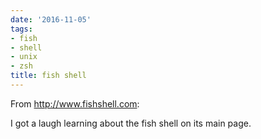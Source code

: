 ```yaml
---
date: '2016-11-05'
tags:
- fish
- shell
- unix
- zsh
title: fish shell
---
```


From http://www.fishshell.com:

I got a laugh learning about the fish shell on its main page.
